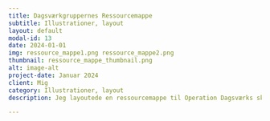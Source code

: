 ```yaml
---
title: Dagsværkgruppernes Ressourcemappe
subtitle: Illustrationer, layout
layout: default
modal-id: 13
date: 2024-01-01
img: ressource_mappe1.png ressource_mappe2.png
thumbnail: ressource_mappe_thumbnail.png
alt: image-alt
project-date: Januar 2024
client: Mig
category: Illustrationer, layout
description: Jeg layoutede en ressourcemappe til Operation Dagsværks skole-grupper, hvor de kunne finde inspiration til hvordan de skulle drive deres skole-udvalg. Fotografierne er alle taget fra Operation Dagsværks gamle arkiver. 

---
```

